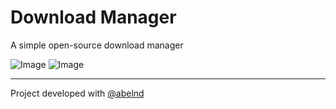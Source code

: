 # Download Manager

A simple open-source download manager

![Image](resources/images/program.png "Image")
![Image](resources/images/program_with_menu.png "Image")

***

Project developed with [@abelnd](https://github.com/abelnd)
